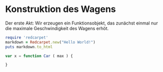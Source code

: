 # Konstruktion des Wagens


Der erste Akt: Wir erzeugen ein Funktionsobjekt, das zunächst einmal nur die maximale Geschwindigkeit des Wagens erhöt.



```ruby
require 'redcarpet'
markdown = Redcarpet.new("Hello World!")
puts markdown.to_html
```

```javascript
var x = function Car ( max ) {

}
```